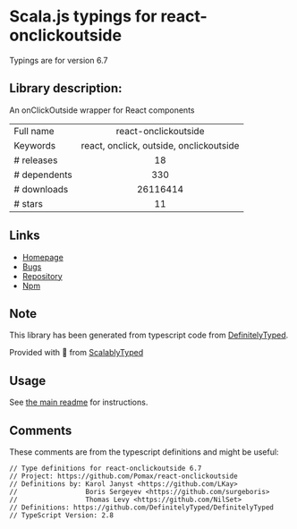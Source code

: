 
# Scala.js typings for react-onclickoutside

Typings are for version 6.7

## Library description:
An onClickOutside wrapper for React components

|                    |                 |
| ------------------ | :-------------: |
| Full name          | react-onclickoutside |
| Keywords           | react, onclick, outside, onclickoutside |
| # releases         | 18 |
| # dependents       | 330 |
| # downloads        | 26116414 |
| # stars            | 11 |

## Links
- [Homepage](https://github.com/Pomax/react-onclickoutside)
- [Bugs](https://github.com/Pomax/react-onclickoutside/issues)
- [Repository](https://github.com/Pomax/react-onclickoutside)
- [Npm](https://www.npmjs.com/package/react-onclickoutside)
    


## Note
This library has been generated from typescript code from [DefinitelyTyped](https://definitelytyped.org).

Provided with :purple_heart: from [ScalablyTyped](https://github.com/oyvindberg/ScalablyTyped)

## Usage
See [the main readme](../../readme.md) for instructions.

## Comments

These comments are from the typescript definitions and might be useful:
```
// Type definitions for react-onclickoutside 6.7
// Project: https://github.com/Pomax/react-onclickoutside
// Definitions by: Karol Janyst <https://github.com/LKay>
//                 Boris Sergeyev <https://github.com/surgeboris>
//                 Thomas Levy <https://github.com/NilSet>
// Definitions: https://github.com/DefinitelyTyped/DefinitelyTyped
// TypeScript Version: 2.8

```

